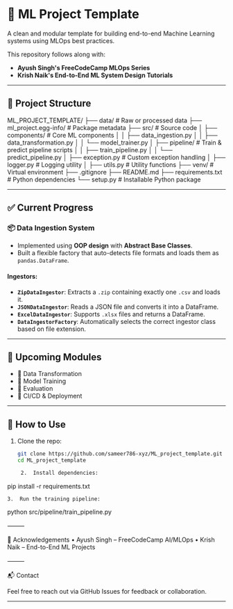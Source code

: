 # 🧠 ML Project Template

A clean and modular template for building end-to-end Machine Learning systems using MLOps best practices.

This repository follows along with:
- **Ayush Singh's FreeCodeCamp MLOps Series**
- **Krish Naik's End-to-End ML System Design Tutorials**

---

## 📁 Project Structure

ML_PROJECT_TEMPLATE/
├── data/                  # Raw or processed data
├── ml_project.egg-info/   # Package metadata
├── src/                   # Source code
│   ├── components/        # Core ML components
│   │   ├── data_ingestion.py
│   │   ├── data_transformation.py
│   │   └── model_trainer.py
│   ├── pipeline/          # Train & predict pipeline scripts
│   │   ├── train_pipeline.py
│   │   └── predict_pipeline.py
│   ├── exception.py       # Custom exception handling
│   ├── logger.py          # Logging utility
│   ├── utils.py           # Utility functions
├── venv/                  # Virtual environment
├── .gitignore
├── README.md
├── requirements.txt       # Python dependencies
└── setup.py               # Installable Python package

---

## ✅ Current Progress

### 📦 Data Ingestion System

- Implemented using **OOP design** with **Abstract Base Classes**.
- Built a flexible factory that auto-detects file formats and loads them as `pandas.DataFrame`.

#### Ingestors:
- **`ZipDataIngestor`**: Extracts a `.zip` containing exactly one `.csv` and loads it.
- **`JSONDataIngestor`**: Reads a JSON file and converts it into a DataFrame.
- **`ExcelDataIngestor`**: Supports `.xlsx` files and returns a DataFrame.
- **`DataIngestorFactory`**: Automatically selects the correct ingestor class based on file extension.

---

## 🚧 Upcoming Modules

- 🔄 Data Transformation
- 🤖 Model Training
- 🧪 Evaluation
- 🚀 CI/CD & Deployment

---

## 📌 How to Use

1. Clone the repo:
   ```bash
   git clone https://github.com/sameer786-xyz/ML_project_template.git
   cd ML_project_template

	2.	Install dependencies:

pip install -r requirements.txt


	3.	Run the training pipeline:

python src/pipeline/train_pipeline.py



⸻

🙌 Acknowledgements
	•	Ayush Singh – FreeCodeCamp AI/MLOps
	•	Krish Naik – End-to-End ML Projects

⸻

📬 Contact

Feel free to reach out via GitHub Issues for feedback or collaboration.

---